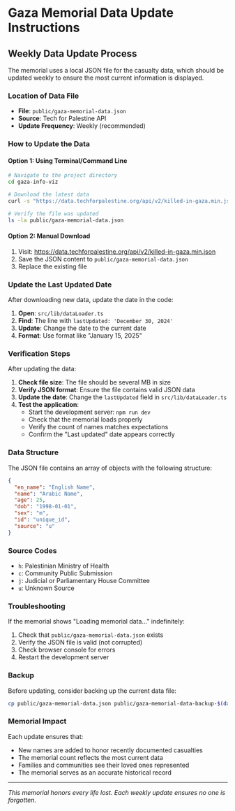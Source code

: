# Gaza Memorial Data Update Instructions

## Weekly Data Update Process

The memorial uses a local JSON file for the casualty data, which should be updated weekly to ensure the most current information is displayed.

### Location of Data File
- **File**: `public/gaza-memorial-data.json`
- **Source**: Tech for Palestine API
- **Update Frequency**: Weekly (recommended)

### How to Update the Data

#### Option 1: Using Terminal/Command Line
```bash
# Navigate to the project directory
cd gaza-info-viz

# Download the latest data
curl -s "https://data.techforpalestine.org/api/v2/killed-in-gaza.min.json" -o public/gaza-memorial-data.json

# Verify the file was updated
ls -la public/gaza-memorial-data.json
```

#### Option 2: Manual Download
1. Visit: https://data.techforpalestine.org/api/v2/killed-in-gaza.min.json
2. Save the JSON content to `public/gaza-memorial-data.json`
3. Replace the existing file

### Update the Last Updated Date
After downloading new data, update the date in the code:

1. **Open**: `src/lib/dataLoader.ts`
2. **Find**: The line with `lastUpdated: 'December 30, 2024'`
3. **Update**: Change the date to the current date
4. **Format**: Use format like "January 15, 2025"

### Verification Steps
After updating the data:

1. **Check file size**: The file should be several MB in size
2. **Verify JSON format**: Ensure the file contains valid JSON data
3. **Update the date**: Change the `lastUpdated` field in `src/lib/dataLoader.ts`
4. **Test the application**: 
   - Start the development server: `npm run dev`
   - Check that the memorial loads properly
   - Verify the count of names matches expectations
   - Confirm the "Last updated" date appears correctly

### Data Structure
The JSON file contains an array of objects with the following structure:
```json
{
  "en_name": "English Name",
  "name": "Arabic Name",
  "age": 25,
  "dob": "1998-01-01",
  "sex": "m",
  "id": "unique_id",
  "source": "u"
}
```

### Source Codes
- `h`: Palestinian Ministry of Health
- `c`: Community Public Submission  
- `j`: Judicial or Parliamentary House Committee
- `u`: Unknown Source

### Troubleshooting
If the memorial shows "Loading memorial data..." indefinitely:
1. Check that `public/gaza-memorial-data.json` exists
2. Verify the JSON file is valid (not corrupted)
3. Check browser console for errors
4. Restart the development server

### Backup
Before updating, consider backing up the current data file:
```bash
cp public/gaza-memorial-data.json public/gaza-memorial-data-backup-$(date +%Y%m%d).json
```

### Memorial Impact
Each update ensures that:
- New names are added to honor recently documented casualties
- The memorial count reflects the most current data
- Families and communities see their loved ones represented
- The memorial serves as an accurate historical record

---

*This memorial honors every life lost. Each weekly update ensures no one is forgotten.*
